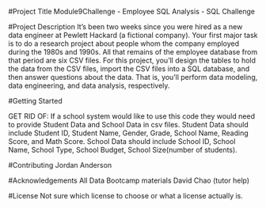 #Project Title Module9Challenge - Employee SQL Analysis - SQL Challenge

#Project Description It’s been two weeks since you were hired as a new data engineer at Pewlett Hackard (a fictional company). Your first major task is to do a research project about people whom the company employed during the 1980s and 1990s. All that remains of the employee database from that period are six CSV files. For this project, you’ll design the tables to hold the data from the CSV files, import the CSV files into a SQL database, and then answer questions about the data. That is, you’ll perform data modeling, data engineering, and data analysis, respectively.

#Getting Started 


GET RID OF: If a school system would like to use this code they would need to provide Student Data and School Data in csv files. Student Data should include Student ID, Student Name, Gender, Grade, School Name, Reading Score, and Math Score. School Data should include School ID, School Name, School Type, School Budget, School Size(number of students).

#Contributing Jordan Anderson

#Acknowledgements All Data Bootcamp materials David Chao (tutor help)

#License Not sure which license to choose or what a license actually is.
